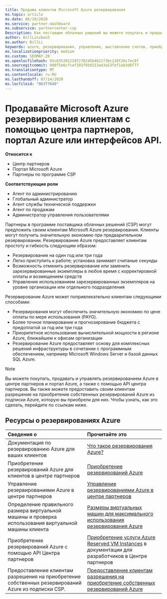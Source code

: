 ```yaml
---
title: Продажа клиентов Microsoft Azure резервирования
ms.topic: article
ms.date: 06/19/2020
ms.service: partner-dashboard
ms.subservice: partnercenter-csp
Description: Как поставщик облачных решений вы можете покупать и продавать резервирования Azure для клиентов, а также управлять ими. Используйте центр партнеров, портал Azure или API центра партнеров.
author: BillLinzbach
ms.author: BillLi
keywords: azure, резервирования, управление, выставление счетов, приобретение, Azure RI, Azure Reserved Instances
ms.localizationpriority: medium
ms.custom: SEOMAY.20
ms.openlocfilehash: 93c6353922197270245b4b21f3bc210f26c7ec8f
ms.sourcegitcommit: 9d0f5e6cfcaf191f95d153ae3a53fef1ab3d6f77
ms.translationtype: MT
ms.contentlocale: ru-RU
ms.lasthandoff: 07/14/2020
ms.locfileid: "86377648"
---
```

# <a name="sell-microsoft-azure-reservations-to-customers-using-partner-center-the-azure-portal-or-apis"></a>Продавайте Microsoft Azure резервирования клиентам с помощью центра партнеров, портал Azure или интерфейсов API.

**Относится к**

- Центр партнеров
- Портал Microsoft Azure
- Партнеры по программе CSP

**Соответствующие роли**

- Агент по администрированию
- Глобальный администратор
- Агент службы технической поддержки
- Агент по продажам
- Администратор управления пользователями

Партнеры в программе поставщика облачных решений (CSP) могут предложить своим клиентам Microsoft Azure резервирования. Клиенты могут получить значительную экономию при предварительном резервировании. Резервирование Azure предоставляет клиентам простоту и гибкость следующим образом:

- Резервирование на один год или три года
- Легко приступить к работе; установка занимает считаные секунды
- Возможность отменить резервирование или заменить зарезервированные экземпляры в любое время с корректировкой оплаты и возмещением средств
- Управление использованием зарезервированных экземпляров на уровне организации или отдельного подразделения 

Резервирование Azure может попривлекательно клиентам следующими способами:

- Резервирования могут обеспечить значительную экономию по цене оплаты по мере использования (PAYG).
- Более точное планирование и прогнозирование бюджета с предоплатой за год или три года
- Приоритетное использование вычислительной мощности в регионе Azure, ближайшем к офисам организации
- Резервирование Azure предоставляет основу для комплексных решений инфраструктуры в сочетании с программным обеспечением, например Microsoft Windows Server и базой данных SQL Azure.

>[!NOTE]
> Вы можете покупать, продавать и управлять резервированием Azure в центре партнеров и портал Azure, а также с помощью API центра партнеров. Вы также можете предоставить своим клиентам разрешение на приобретение собственных резервирований Azure из подписки Azure, которую вы приобрели для них. Чтобы узнать, как это сделать, перейдите по ссылкам ниже.

## <a name="azure-reservations-resources"></a>Ресурсы о резервированиях Azure

|**Сведения о**   |**Прочитайте это**    |
|:-----------------------------|:-----------------|
| Документация по резервированию Azure для ваших клиентов | [Что такое резервирования Azure?](https://docs.microsoft.com/azure/billing/billing-save-compute-costs-reservations)
|Приобретение резервирований Azure для клиентов в центре партнеров   |[Приобретение резервирований Azure](azure-reservations-buying.md)
|Управление резервированиями Azure в центре партнеров | [Управление резервированиями Azure в центре партнеров](azure-reservations-manage.md)
|Определение правильного размера виртуальной машины и проверка использования виртуальной машины клиента   |[Размеры виртуальных машин для максимального использования резервирования Azure](azure-usage.md)   |
|Приобретение резервирований Azure с помощью API Центра партнеров | [Приобретение услуги Azure Reserved VM Instances](https://docs.microsoft.com/partner-center/develop/purchase-azure-reservations) в документации для разработчиков в Центре партнеров   |
|Предоставление клиентам разрешения на приобретение собственных резервирований Azure из подписки CSP. | [Предоставление клиентам разрешения на приобретение собственных резервирований Azure](give-customers-permission.md)   |
